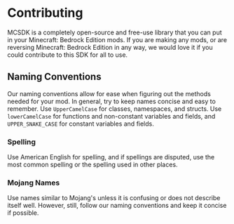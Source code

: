 # Contributing
MCSDK is a completely open-source and free-use library that you can put in your Minecraft: Bedrock Edition mods. If you are making any mods, or are reversing Minecraft: Bedrock Edition in any way, we would love it if you could contribute to this SDK for all to use.

## Naming Conventions
Our naming conventions allow for ease when figuring out the methods needed for your mod. In general, try to keep names concise and easy to remember. Use ```UpperCamelCase``` for classes, namespaces, and structs. Use ```lowerCamelCase``` for functions and non-constant variables and fields, and ```UPPER_SNAKE_CASE``` for constant variables and fields.

### Spelling
Use American English for spelling, and if spellings are disputed, use the most common spelling or the spelling used in other places.

### Mojang Names
Use names similar to Mojang's unless it is confusing or does not describe itself well. However, still, follow our naming conventions and keep it concise if possible.

